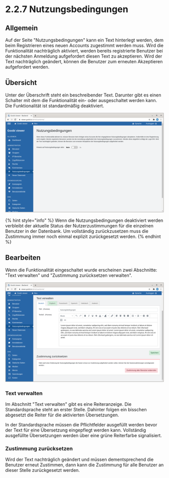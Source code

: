 # 2.2.7 Nutzungsbedingungen

## Allgemein

Auf der Seite "Nutzungsbedingungen" kann ein Text hinterlegt werden, dem beim Registrieren eines neuen Accounts zugestimmt werden muss. Wird die Funktionalität nachträglich aktiviert, werden bereits registrierte Benutzer bei der nächsten Anmeldung aufgefordert diesen Text zu akzeptieren. Wird der Text nachträglich geändert, können die Benutzer zum erneuten Akzeptieren aufgefordert werden.

## Übersicht

Unter der Überschrift steht ein beschreibender Text. Darunter gibt es einen Schalter mit dem die Funktionalität ein- oder ausgeschaltet werden kann. Die Funktionalität ist standardmäßig deaktiviert.

![Die Nutzungsbedingungen sind deaktiviert](../../../.gitbook/assets/ui_2.2.7_1.png)

{% hint style="info" %}
Wenn die Nutzungsbedingungen deaktiviert werden verbleibt der aktuelle Status der Nutzerzustimmungen für die einzelnen Benutzer in der Datenbank. Um vollständig zurückzusetzen muss die Zustimmung immer noch einmal explizit zurückgesetzt werden.
{% endhint %}

## Bearbeiten

Wenn die Funktionalität eingeschaltet wurde erscheinen zwei Abschnitte: "Text verwalten" und "Zustimmung zurücksetzen verwalten".

![](../../../.gitbook/assets/ui_2.2.7_2.png)

### Text verwalten

Im Abschnitt "Text verwalten" gibt es eine Reiteranzeige. Die Standardsprache steht an erster Stelle. Dahinter folgen ein bisschen abgesetzt die Reiter für die aktivierten Übersetzungen. 

In der Standardsprache müssen die Pflichtfelder ausgefüllt werden bevor der Text für eine Übersetzung eingepflegt werden kann. Vollständig ausgefüllte Übersetzungen werden über eine grüne Reiterfarbe signalisiert.

### Zustimmung zurücksetzen

Wird der Text nachträglich geändert und müssen dementsprechend die Benutzer erneut Zustimmen, dann kann die Zustimmung für alle Benutzer an dieser Stelle zurückgesetzt werden.



